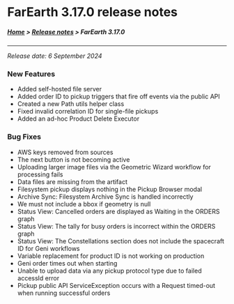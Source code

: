 # FarEarth 3.17.0 release notes

##### [Home](../README.md) > [Release notes](releaseNotesSummary.md) > FarEarth 3.17.0
---
*Release date: 6 September 2024*

### New Features
* Added self-hosted file server
* Added order ID to pickup triggers that fire off events via the public API
* Created a new Path utils helper class
* Fixed invalid correlation ID for single-file pickups
* Added an ad-hoc Product Delete Executor

### Bug Fixes
* AWS keys removed from sources
* The next button is not becoming active
* Uploading larger image files via the Geometric Wizard workflow for processing fails
* Data files are missing from the artifact
* Filesystem pickup displays nothing in the Pickup Browser modal
* Archive Sync: Filesystem Archive Sync is handled incorrectly
* We must not include a bbox if geometry is null
* Status View: Cancelled orders are displayed as Waiting in the ORDERS graph
* Status View: The tally for busy orders is incorrect within the ORDERS graph
* Status View: The Constellations section does not include the spacecraft ID for Geni workflows
* Variable replacement for product ID is not working on production
* Geni order times out when starting
* Unable to upload data via any pickup protocol type due to failed accessId error
* Pickup public API ServiceException occurs with a Request timed-out when running successful orders

